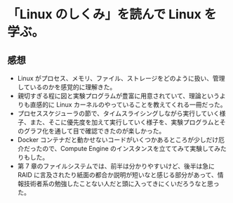 # 「Linux のしくみ」を読んで Linux を学ぶ。

## 感想

- Linux がプロセス、メモリ、ファイル、ストレージをどのように扱い、管理しているのかを感覚的に理解きた。
- 親切すぎる程に図と実験プログラムが豊富に用意されていて、理論というよりも直感的に Linux カーネルのやっていることを教えてくれる一冊だった。
- プロセススケジューラの節で、タイムスライシングしながら実行していく様子、また、そこに優先度を加えて実行していく様子を、実験プログラムとそのグラフ化を通して目で確認できたのが楽しかった。
- Docker コンテナだと動かせないコードがいくつかあるところが少しだけ厄介だったので、Compute Engine のインスタンスを立ててみて実験してみたりもした。
- 第 7 章のファイルシステムでは、前半は分かりやすいけど、後半は急に RAID に言及されたり紙面の都合か説明が短いなと感じる部分があって、情報技術者系の勉強したことない人だと頭に入ってきにくいだろうなと思った。
